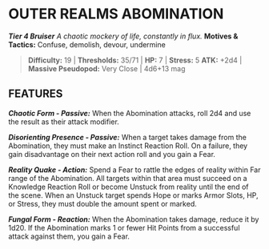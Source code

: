 ﻿---
tags:
  - Adversary
  - Creature
  - Statblock

name: 'OUTER REALMS ABOMINATION'
tier: 4
type: Bruiser
description: 'A chaotic mockery of life, constantly in flux.'
motives_and_tactics: 'Confuse, demolish, devour, undermine'
difficulty: '19'
thresholds: '35/71'
hp: '7'
stress: '5'
atk: '+2d4'
attack: 'Massive Pseudopod'
range: 'Very Close'
damage: '4d6+13 mag'
experience:
feats:
- name: 'Chaotic Form'
  type: 'Passive'
  text: 'When the Abomination attacks, roll 2d4 and use the result as their attack modifier.'
- name: 'Disorienting Presence'
  type: 'Passive'
  text: 'When a target takes damage from the Abomination, they must make an Instinct Reaction Roll. On a failure, they gain disadvantage on their next action roll and you gain a Fear.'
- name: 'Reality Quake'
  type: 'Action'
  text: 'Spend a Fear to rattle the edges of reality within Far range of the Abomination. All targets within that area must succeed on a Knowledge Reaction Roll or become Unstuck from reality until the end of the scene. When an Unstuck target spends Hope or marks Armor Slots, HP, or Stress, they must double the amount spent or marked.'
- name: 'Fungal Form'
  type: 'Reaction'
  text: 'When the Abomination takes damage, reduce it by 1d20. If the Abomination marks 1 or fewer Hit Points from a successful attack against them, you gain a Fear.'
layout: Daggerheart Adversary
source: srd-adversary
statblock: true
---

# OUTER REALMS ABOMINATION

***Tier 4 Bruiser***
*A chaotic mockery of life, constantly in flux.*
**Motives & Tactics:** Confuse, demolish, devour, undermine

> **Difficulty:** 19 | **Thresholds:** 35/71 | **HP:** 7 | **Stress:** 5
> **ATK:** +2d4 | **Massive Pseudopod:** Very Close | 4d6+13 mag  

## FEATURES

***Chaotic Form - Passive:*** When the Abomination attacks, roll 2d4 and use the result as their attack modifier.

***Disorienting Presence - Passive:*** When a target takes damage from the Abomination, they must make an Instinct Reaction Roll. On a failure, they gain disadvantage on their next action roll and you gain a Fear.

***Reality Quake - Action:*** Spend a Fear to rattle the edges of reality within Far range of the Abomination. All targets within that area must succeed on a Knowledge Reaction Roll or become Unstuck from reality until the end of the scene. When an Unstuck target spends Hope or marks Armor Slots, HP, or Stress, they must double the amount spent or marked.

***Fungal Form - Reaction:*** When the Abomination takes damage, reduce it by 1d20. If the Abomination marks 1 or fewer Hit Points from a successful attack against them, you gain a Fear.
